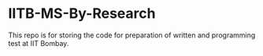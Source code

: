# IITB-MS-By-Research
This repo is for storing the code for preparation of written and programming test at IIT Bombay.
